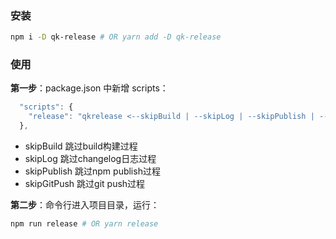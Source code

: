 ### 安装

```bash
npm i -D qk-release # OR yarn add -D qk-release
```

### 使用

**第一步**：package.json 中新增 scripts：

```js
  "scripts": {
    "release": "qkrelease <--skipBuild | --skipLog | --skipPublish | --skipGitPush>"
  },
```

- skipBuild 跳过build构建过程
- skipLog 跳过changelog日志过程
- skipPublish 跳过npm publish过程
- skipGitPush 跳过git push过程


**第二步**：命令行进入项目目录，运行：

```bash
npm run release # OR yarn release
```

